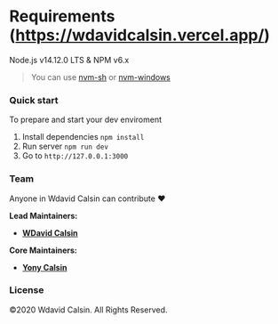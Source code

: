 # Requirements (https://wdavidcalsin.vercel.app/)

Node.js v14.12.0 LTS & NPM v6.x

> You can use [nvm-sh](https://github.com/nvm-sh/nvm) or [nvm-windows](https://github.com/coreybutler/nvm-windows)

### Quick start

To prepare and start your dev enviroment

1. Install dependencies `npm install`
2. Run server `npm run dev`
3. Go to `http://127.0.0.1:3000`

### Team

Anyone in Wdavid Calsin can contribute ❤️

**Lead Maintainers:**

-  [**WDavid Calsin**](https://github.com/wdavidcalsin)

**Core Maintainers:**

-  [**Yony Calsin**](https://github.com/yonycalsin)

### License

©2020 Wdavid Calsin. All Rights Reserved.
